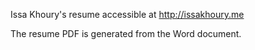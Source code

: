 Issa Khoury's resume accessible at http://issakhoury.me

The resume PDF is generated from the Word document.